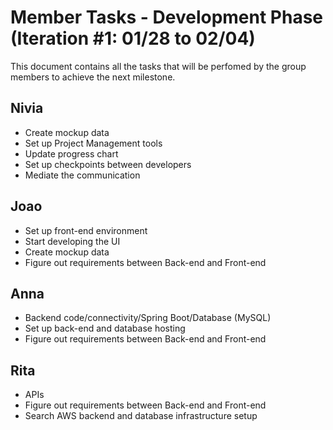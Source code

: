 # Member Tasks - Development Phase (Iteration #1: 01/28 to 02/04)
This document contains all the tasks that will be perfomed by the group members to achieve the next milestone.

## Nivia
- Create mockup data
- Set up Project Management tools
- Update progress chart
- Set up checkpoints between developers
- Mediate the communication

## Joao
- Set up front-end environment
- Start developing the UI
- Create mockup data
- Figure out requirements between Back-end and Front-end

## Anna
- Backend code/connectivity/Spring Boot/Database (MySQL)
- Set up back-end and database hosting
- Figure out requirements between Back-end and Front-end

## Rita
- APIs
- Figure out requirements between Back-end and Front-end
- Search AWS backend and database infrastructure setup
